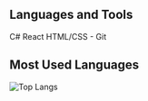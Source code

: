   ## Languages and Tools 
  C#
  React 
  HTML/CSS -
  Git 
  ## Most Used Languages
  ![Top Langs](https://github-readme-stats.vercel.app/api/top-langs/?username=Ahmetdlpr&layout=compact) 
